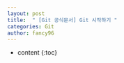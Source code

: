 ```yaml
---
layout: post
title:  " [Git 공식문서] Git 시작하기 "
categories: Git
author: fancy96
---
```

* content
{:toc}

